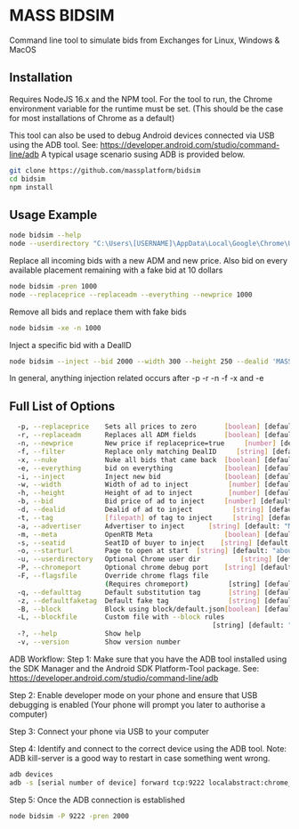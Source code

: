 # MASS BIDSIM

Command line tool to simulate bids from Exchanges for Linux, Windows & MacOS

## Installation
Requires NodeJS 16.x and the NPM tool.
For the tool to run, the Chrome environment variable for the runtime must be set. (This should be the case for most installations of Chrome as a default)

This tool can also be used to debug Android devices connected via USB using the ADB tool. See: https://developer.android.com/studio/command-line/adb
A typical usage scenario susing ADB is provided below.

``` bash
git clone https://github.com/massplatform/bidsim
cd bidsim
npm install
```

## Usage Example

```bash
node bidsim --help
node --userdirectory "C:\Users\[USERNAME]\AppData\Local\Google\Chrome\User Data"
```
Replace all incoming bids with a new ADM and new price. Also bid on every available placement remaining with a fake bid at 10 dollars
``` bash
node bidsim -pren 1000
node --replaceprice --replaceadm --everything --newprice 1000
```
Remove all bids and replace them with fake bids
``` bash
node bidsim -xe -n 1000
```
Inject a specific bid with a DealID
``` bash
node bidsim --inject --bid 2000 --width 300 --height 250 --dealid 'MASS' --tag "[Path to tag]"
```

In general, anything injection related occurs after -p -r -n -f -x and -e

## Full List of Options

``` bash
  -p, --replaceprice    Sets all prices to zero       [boolean] [default: false]
  -r, --replaceadm      Replaces all ADM fields       [boolean] [default: false]
  -n, --newprice        New price if replaceprice=true     [number] [default: 0]
  -f, --filter          Replace only matching DealID     [string] [default: "*"]
  -x, --nuke            Nuke all bids that came back  [boolean] [default: false]
  -e, --everything      bid on everything             [boolean] [default: false]
  -i, --inject          Inject new bid                [boolean] [default: false]
  -w, --width           Width of ad to inject          [number] [default: "300"]
  -h, --height          Height of ad to inject         [number] [default: "250"]
  -b, --bid             Bid price of ad to inject     [number] [default: "1000"]
  -d, --dealid          Dealid of ad to inject          [string] [default: null]
  -t, --tag             [filepath] of tag to inject     [string] [default: null]
  -a, --advertiser      Advertiser to inject      [string] [default: "My Brand"]
  -m, --meta            OpenRTB Meta                  [boolean] [default: false]
  -s, --seatid          SeatID of buyer to inject    [string] [default: "12345"]
  -o, --starturl        Page to open at start  [string] [default: "about:blank"]
  -u, --userdirectory   Optional Chrome user dir          [string] [default: ""]
  -P, --chromeport      Optional chrome debug port    [string] [default: "auto"]
  -F, --flagsfile       Override chrome flags file
                        (Requires chromeport)          [string] [default: false]
  -q, --defaulttag      Default substitution tag       [string] [default: false]
  -z, --defaultfaketag  Default fake tag               [string] [default: false]
  -B, --block           Block using block/default.json[boolean] [default: false]
  -L, --blockfile       Custom file with --block rules
                                                   [string] [default: "default"]
  -?, --help            Show help                                      [boolean]
  -v, --version         Show version number                            [boolean]
```

ADB Workflow:
Step 1: Make sure that you have the ADB tool installed using the SDK Manager and the Android SDK Platform-Tool package. See: https://developer.android.com/studio/command-line/adb

Step 2: Enable developer mode on your phone and ensure that USB debugging is enabled (Your phone will prompt you later to authorise a computer)

Step 3: Connect your phone via USB to your computer

Step 4: Identify and connect to the correct device using the ADB tool. Note: ADB kill-server is a good way to restart in case something went wrong.
``` bash
adb devices
adb -s [serial number of device] forward tcp:9222 localabstract:chrome_devtools_remote
```

Step 5: Once the ADB connection is established
``` bash
node bidsim -P 9222 -pren 2000
```
